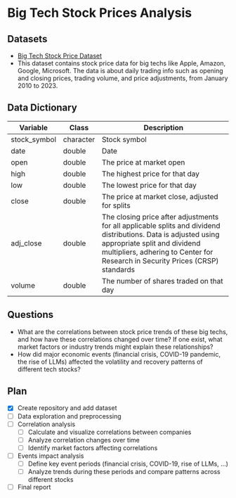 # Big Tech Stock Prices Analysis

## Datasets

- [Big Tech Stock Price Dataset](https://github.com/rfordatascience/tidytuesday/blob/main/data/2023/2023-02-07/readme.md)
- This dataset contains stock price data for big techs like Apple, Amazon, Google, Microsoft. The data is about daily trading info such as opening and closing prices, trading volume, and price adjustments, from January 2010 to 2023.

## Data Dictionary

| Variable     | Class     | Description                                                                                                                                                                                                                      |
| ------------ | --------- | -------------------------------------------------------------------------------------------------------------------------------------------------------------------------------------------------------------------------------- |
| stock_symbol | character | Stock symbol                                                                                                                                                                                                                     |
| date         | double    | Date                                                                                                                                                                                                                             |
| open         | double    | The price at market open                                                                                                                                                                                                         |
| high         | double    | The highest price for that day                                                                                                                                                                                                   |
| low          | double    | The lowest price for that day                                                                                                                                                                                                    |
| close        | double    | The price at market close, adjusted for splits                                                                                                                                                                                   |
| adj_close    | double    | The closing price after adjustments for all applicable splits and dividend distributions. Data is adjusted using appropriate split and dividend multipliers, adhering to Center for Research in Security Prices (CRSP) standards |
| volume       | double    | The number of shares traded on that day                                                                                                                                                                                          |

## Questions

- What are the correlations between stock price trends of these big techs, and how have these correlations changed over time? If one exist, what market factors or industry trends might explain these relationships?
- How did major economic events (financial crisis, COVID-19 pandemic, the rise of LLMs) affected the volatility and recovery patterns of different tech stocks?

## Plan

- [X] Create repository and add dataset
- [ ] Data exploration and preprocessing
- [ ] Correlation analysis
  - [ ] Calculate and visualize correlations between companies
  - [ ] Analyze correlation changes over time
  - [ ] Identify market factors affecting correlations
- [ ] Events impact analysis
  - [ ] Define key event periods (financial crisis, COVID-19, rise of LLMs, ...)
  - [ ] Analyze trends during these periods and compare patterns across different stocks
- [ ] Final report
